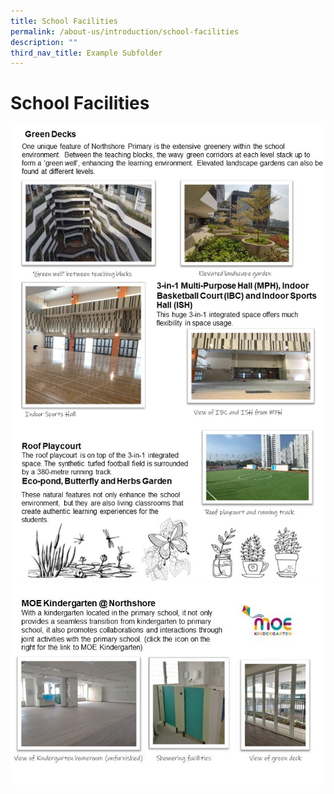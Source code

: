 ```yaml
---
title: School Facilities
permalink: /about-us/introduction/school-facilities
description: ""
third_nav_title: Example Subfolder
---
```

# **School Facilities**

![](/images/SF1.jpg)
![](/images/SF2.jpg)